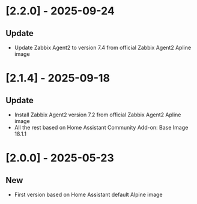 # [2.2.0] - 2025-09-24

## Update

- Update Zabbix Agent2 to version 7.4 from official Zabbix Agent2 Apline image

# [2.1.4] - 2025-09-18

## Update

- Install Zabbix Agent2 version 7.2 from official Zabbix Agent2 Apline image
- All the rest based on Home Assistant Community Add-on: Base Image 18.1.1

# [2.0.0] - 2025-05-23

## New

- First version based on Home Assistant default Alpine image
